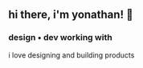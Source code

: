 ## hi there, i'm yonathan! 👋

### design • dev working with

i love designing and building products
